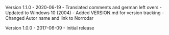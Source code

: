 Version 1.1.0 - 2020-06-19
	- Translated comments and german left overs
	- Updated to Windows 10 (2004)
	- Added VERSION.md for version tracking
	- Changed Autor name and link to Norrodar

Version 1.0.0 - 2017-06-09
	- Initial release
